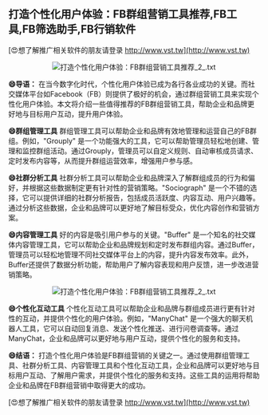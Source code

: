 ## **打造个性化用户体验：FB群组营销工具推荐,FB工具,FB筛选助手,FB行销软件**

[😍想了解推广相关软件的朋友请登录 http://www.vst.tw](http://www.vst.tw)

 <center><img src="https://vst.tw/MP4/tuiguang/png/1.png" alt="打造个性化用户体验：FB群组营销工具推荐_2_.txt"></center>

**😄导语：**
在当今数字化时代，个性化用户体验已成为各行各业成功的关键。而社交媒体平台如Facebook（FB）则提供了极好的机会，通过群组营销工具来实现个性化用户体验。本文将介绍一些值得推荐的FB群组营销工具，帮助企业和品牌更好地与目标用户互动，提升用户体验。

**😄群组管理工具**
群组管理工具可以帮助企业和品牌有效地管理和运营自己的FB群组。例如，"Grouply" 是一个功能强大的工具，它可以帮助管理员轻松地创建、管理和监控群组活动。通过Grouply，管理员可以自定义规则、自动审核成员请求、定时发布内容等，从而提升群组运营效率，增强用户参与感。

**😄社群分析工具**
社群分析工具可以帮助企业和品牌深入了解群组成员的行为和偏好，并根据这些数据制定更有针对性的营销策略。"Sociograph" 是一个不错的选择，它可以提供详细的社群分析报告，包括成员活跃度、内容互动、用户兴趣等。通过分析这些数据，企业和品牌可以更好地了解目标受众，优化内容创作和营销方案。

**😄内容管理工具**
好的内容是吸引用户参与的关键。"Buffer" 是一个知名的社交媒体内容管理工具，它可以帮助企业和品牌规划和定时发布群组内容。通过Buffer，管理员可以轻松地管理不同社交媒体平台上的内容，提升内容发布效率。此外，Buffer还提供了数据分析功能，帮助用户了解内容表现和用户反馈，进一步改进营销策略。

 <center><img src="https://vst.tw/MP4/tuiguang/png/6.png" alt="打造个性化用户体验：FB群组营销工具推荐_2_.txt"></center>

**😄个性化互动工具**
个性化互动工具可以帮助企业和品牌与群组成员进行更有针对性的互动，并提供个性化的用户体验。例如，"ManyChat" 是一个强大的聊天机器人工具，它可以自动回复消息、发送个性化推送、进行问卷调查等。通过ManyChat，企业和品牌可以更好地与用户互动，提供个性化的服务和支持。

**😄结语：**
打造个性化用户体验是FB群组营销的关键之一。通过使用群组管理工具、社群分析工具、内容管理工具和个性化互动工具，企业和品牌可以更好地与目标用户互动、了解用户需求，并提供个性化的服务和支持。这些工具的运用将帮助企业和品牌在FB群组营销中取得更大的成功。

[😍想了解推广相关软件的朋友请登录 http://www.vst.tw](http://www.vst.tw)



